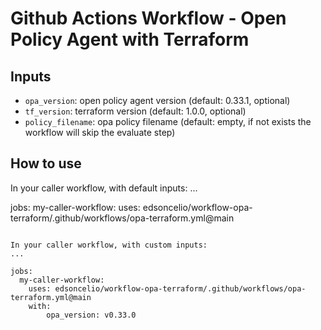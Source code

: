 # Github Actions Workflow - Open Policy Agent with Terraform

## Inputs
* `opa_version`: open policy agent version (default: 0.33.1, optional)
* `tf_version`: terraform version (default: 1.0.0, optional)
* `policy_filename`: opa policy filename (default: empty, if not exists the workflow will skip the evaluate step)

## How to use

In your caller workflow, with default inputs:
...

jobs:
  my-caller-workflow:
    uses: edsoncelio/workflow-opa-terraform/.github/workflows/opa-terraform.yml@main
```

In your caller workflow, with custom inputs:
...

jobs:
  my-caller-workflow:
    uses: edsoncelio/workflow-opa-terraform/.github/workflows/opa-terraform.yml@main
    with:
        opa_version: v0.33.0
```
